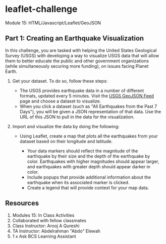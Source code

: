 # leaflet-challenge
Module 15: HTML/Javascript/Leaflet/GeoJSON

## Part 1: Creating an Earthquake Visualization

In this challenge, you are tasked with helping the United States Geological Survey (USGS) with developing a way to visualize USGS data that will allow them to better educate the public and other government organizations (while simultaneously securing more funding), on issues facing Planet Earth.

1. Get your dataset. To do so, follow these steps:
  	- The USGS provides earthquake data in a number of different formats, updated every 5 minutes. Visit the [USGS GeoJSON Feed](https://earthquake.usgs.gov/earthquakes/feed/v1.0/geojson.php) page and choose a dataset to visualize. 
	- When you click a dataset (such as "All Earthquakes from the Past 7 Days"), you will be given a JSON representation of that data. Use the URL of this JSON to pull in the data for the visualization. 
2. Import and visualize the data by doing the following:

	- Using Leaflet, create a map that plots all the earthquakes from your dataset based on their longitude and latitude.

		- Your data markers should reflect the magnitude of the earthquake by their size and the depth of the earthquake by color. Earthquakes with higher magnitudes should appear larger, and earthquakes with greater depth should appear darker in color.
		- Include popups that provide additional information about the earthquake when its associated marker is clicked.
		- Create a legend that will provide context for your map data.

## Resources
1. Modules 15: In Class Activities
2. Collaborated with fellow classmates
3. Class Instructor: Arooj A Qureshi
4. TA Instructor: Abdelrahman "Abdo" Elewah
5. 1 x Ask BCS Learning Assistant
